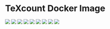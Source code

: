 # TeXcount Docker Image

[![](https://img.shields.io/docker/pulls/jnonino/texcount)](https://hub.docker.com/r/jnonino/texcount/)
[![](hhttps://img.shields.io/docker/build/jnonino/texcount)](https://hub.docker.com/r/jnonino/texcount/)
[![](https://img.shields.io/docker/automated/jnonino/texcount)](https://hub.docker.com/r/jnonino/texcount/)
[![](https://img.shields.io/docker/stars/jnonino/texcount)](https://hub.docker.com/r/jnonino/texcount/)
[![](https://img.shields.io/github/license/cn-docker/texcount)](https://github.com/cn-docker/texcount)
[![](https://img.shields.io/github/issues/cn-docker/texcount)](https://github.com/cn-docker/texcount)
[![](https://img.shields.io/github/issues-closed/cn-docker/texcount)](https://github.com/cn-docker/texcount)
[![](https://img.shields.io/github/languages/code-size/cn-docker/texcount)](https://github.com/cn-docker/texcount)
[![](https://img.shields.io/github/repo-size/cn-docker/texcount)](https://github.com/cn-docker/texcount)
